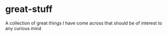# great-stuff
A collection of great things I have come across that should be of interest to any curious mind

